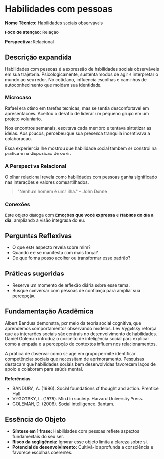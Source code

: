 # Habilidades com pessoas

**Nome Técnico:** Habilidades sociais observáveis

**Foco de atenção:** Relação

**Perspectiva:** Relacional

## Descrição expandida
Habilidades com pessoas é a expressão de habilidades sociais observáveis em sua trajetória.
Psicologicamente, sustenta modos de agir e interpretar o mundo ao seu redor.
No cotidiano, influencia escolhas e caminhos de autoconhecimento que moldam sua identidade.
### Microcaso
Rafael era otimo em tarefas tecnicas, mas se sentia desconfortavel em apresentacoes. Aceitou o desafio de liderar um pequeno grupo em um projeto voluntario.

Nos encontros semanais, escutava cada membro e tentava sintetizar as ideias. Aos poucos, percebeu que sua presenca tranquila incentivava a colaboracao.

Essa experiencia lhe mostrou que habilidade social tambem se constroi na pratica e na disposicao de ouvir.

### A Perspectiva Relacional
O olhar relacional revela como habilidades com pessoas ganha significado nas interações e valores compartilhados.
> "Nenhum homem é uma ilha." – John Donne
### Conexões
Este objeto dialoga com **Emoções que você expressa** e **Hábitos do dia a dia**, ampliando a visão integrada do eu.

## Perguntas Reflexivas
- O que este aspecto revela sobre mim?
- Quando ele se manifesta com mais força?
- De que forma posso acolher ou transformar esse padrão?

## Práticas sugeridas
- Reserve um momento de reflexão diária sobre esse tema.
- Busque conversar com pessoas de confiança para ampliar sua percepção.

## Fundamentação Acadêmica

Albert Bandura demonstra, por meio da teoria social cognitiva, que aprendemos comportamentos observando modelos. Lev Vygotsky reforça que as interações sociais são centrais no desenvolvimento de habilidades. Daniel Goleman introduz o conceito de inteligência social para explicar como a empatia e a percepção de contextos influem nos relacionamentos.

A prática de observar como se age em grupo permite identificar competências sociais que necessitam de aprimoramento. Pesquisas destacam que habilidades sociais bem desenvolvidas favorecem laços de apoio e colaboram para saúde mental.

**Referências**
- BANDURA, A. (1986). Social foundations of thought and action. Prentice Hall.
- VYGOTSKY, L. (1978). Mind in society. Harvard University Press.
- GOLEMAN, D. (2006). Social intelligence. Bantam.

## Essência do Objeto
- **Síntese em 1 frase:** Habilidades com pessoas reflete aspectos fundamentais do seu ser.
- **Risco da negligência:** Ignorar esse objeto limita a clareza sobre si.
- **Potencial de desenvolvimento:** Cultivá-lo aprofunda a consciência e favorece escolhas coerentes.
